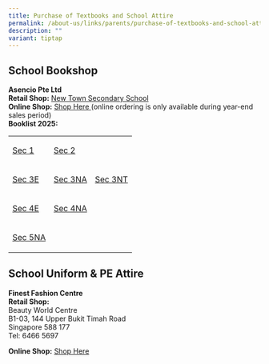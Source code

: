 ```yaml
---
title: Purchase of Textbooks and School Attire
permalink: /about-us/links/parents/purchase-of-textbooks-and-school-attire/
description: ""
variant: tiptap
---
```

<h2>School Bookshop</h2>
<p><strong>Asencio Pte Ltd</strong>
<br><strong>Retail Shop:</strong>  <a href="https://www.newtownsec.moe.edu.sg/about-us/contact-us/" rel="noopener nofollow" target="_blank">New Town Secondary School</a>
<br><strong>Online Shop:</strong>  <a href="https://asencio.com.sg/" rel="noopener nofollow" target="_blank">Shop Here </a>(online ordering is only available
during year-end sales period)
<br><strong>Booklist 2025:</strong>
</p>
<table style="minWidth: 75px">
<colgroup>
<col>
<col>
<col>
</colgroup>
<tbody>
<tr>
<td rowspan="1" colspan="1">
<p><a href="/files/Booklist/Booklist_2025_NTSS__Final__S1.pdf" rel="noopener nofollow" target="_blank">Sec 1</a>
</p>
</td>
<td rowspan="1" colspan="1">
<p><a href="/files/Booklist/Booklist_2025_NTSS__Final__S2.pdf" rel="noopener nofollow" target="_blank">Sec 2</a>
</p>
</td>
<td rowspan="1" colspan="1">
<p></p>
</td>
</tr>
<tr>
<td rowspan="1" colspan="1">
<p><a href="/files/Booklist/Booklist_2025_NTSS__Final__S3E.pdf" rel="noopener nofollow" target="_blank">Sec 3E</a>
</p>
</td>
<td rowspan="1" colspan="1">
<p><a href="/files/Booklist/Booklist_2025_NTSS__Final__S3NA.pdf" rel="noopener nofollow" target="_blank">Sec 3NA</a>
</p>
</td>
<td rowspan="1" colspan="1">
<p><a href="/files/Booklist/Booklist_2025_NTSS__Final__S3NT.pdf" rel="noopener nofollow" target="_blank">Sec 3NT</a>
</p>
</td>
</tr>
<tr>
<td rowspan="1" colspan="1">
<p><a href="/files/Booklist/Booklist_2025_NTSS__Final__S4E.pdf" rel="noopener nofollow" target="_blank">Sec 4E</a>
</p>
</td>
<td rowspan="1" colspan="1">
<p><a href="/files/Booklist/Booklist_2025_NTSS__Final__S4NA.pdf" rel="noopener nofollow" target="_blank">Sec 4NA</a>
</p>
</td>
<td rowspan="1" colspan="1">
<p></p>
</td>
</tr>
<tr>
<td rowspan="1" colspan="1">
<p><a href="/files/Booklist/Booklist_2025_NTSS__Final__S5NA.pdf" rel="noopener nofollow" target="_blank">Sec 5NA</a>
</p>
</td>
<td rowspan="1" colspan="1">
<p></p>
</td>
<td rowspan="1" colspan="1">
<p></p>
</td>
</tr>
</tbody>
</table>
<h2>School Uniform &amp; PE Attire</h2>
<p><strong>Finest Fashion Centre</strong>
<br><strong>Retail Shop:</strong>
<br>Beauty World Centre
<br>B1-03, 144 Upper Bukit Timah Road
<br>Singapore 588 177
<br>Tel: 6466 5697</p>
<p><strong>Online Shop:</strong>  <a href="https://finestuniform.com/collections/new-town-secondary-school" rel="noopener noreferrer nofollow" target="_blank">Shop Here</a>
</p>